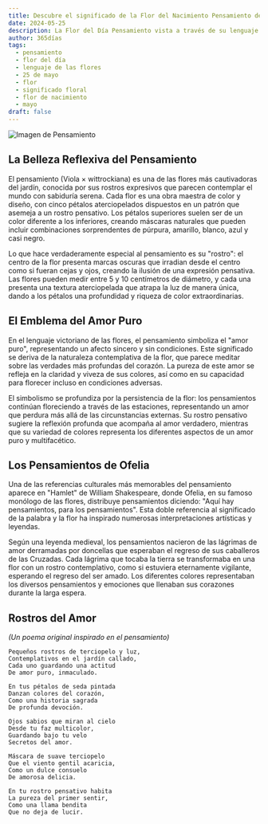 ```yaml
---
title: Descubre el significado de la Flor del Nacimiento Pensamiento del 25 de mayo
date: 2024-05-25
description: La Flor del Día Pensamiento vista a través de su lenguaje floral e historias
author: 365días
tags:
  - pensamiento
  - flor del día
  - lenguaje de las flores
  - 25 de mayo
  - flor
  - significado floral
  - flor de nacimiento
  - mayo
draft: false
---
```


![Imagen de Pensamiento](https://cdn.pixabay.com/photo/2018/05/04/11/06/pansy-3373732_960_720.jpg#center#center)


## La Belleza Reflexiva del Pensamiento

El pensamiento (Viola × wittrockiana) es una de las flores más cautivadoras del jardín, conocida por sus rostros expresivos que parecen contemplar el mundo con sabiduría serena. Cada flor es una obra maestra de color y diseño, con cinco pétalos aterciopelados dispuestos en un patrón que asemeja a un rostro pensativo. Los pétalos superiores suelen ser de un color diferente a los inferiores, creando máscaras naturales que pueden incluir combinaciones sorprendentes de púrpura, amarillo, blanco, azul y casi negro.

Lo que hace verdaderamente especial al pensamiento es su "rostro": el centro de la flor presenta marcas oscuras que irradian desde el centro como si fueran cejas y ojos, creando la ilusión de una expresión pensativa. Las flores pueden medir entre 5 y 10 centímetros de diámetro, y cada una presenta una textura aterciopelada que atrapa la luz de manera única, dando a los pétalos una profundidad y riqueza de color extraordinarias.

## El Emblema del Amor Puro

En el lenguaje victoriano de las flores, el pensamiento simboliza el "amor puro", representando un afecto sincero y sin condiciones. Este significado se deriva de la naturaleza contemplativa de la flor, que parece meditar sobre las verdades más profundas del corazón. La pureza de este amor se refleja en la claridad y viveza de sus colores, así como en su capacidad para florecer incluso en condiciones adversas.

El simbolismo se profundiza por la persistencia de la flor: los pensamientos continúan floreciendo a través de las estaciones, representando un amor que perdura más allá de las circunstancias externas. Su rostro pensativo sugiere la reflexión profunda que acompaña al amor verdadero, mientras que su variedad de colores representa los diferentes aspectos de un amor puro y multifacético.

## Los Pensamientos de Ofelia

Una de las referencias culturales más memorables del pensamiento aparece en "Hamlet" de William Shakespeare, donde Ofelia, en su famoso monólogo de las flores, distribuye pensamientos diciendo: "Aquí hay pensamientos, para los pensamientos". Esta doble referencia al significado de la palabra y la flor ha inspirado numerosas interpretaciones artísticas y leyendas.

Según una leyenda medieval, los pensamientos nacieron de las lágrimas de amor derramadas por doncellas que esperaban el regreso de sus caballeros de las Cruzadas. Cada lágrima que tocaba la tierra se transformaba en una flor con un rostro contemplativo, como si estuviera eternamente vigilante, esperando el regreso del ser amado. Los diferentes colores representaban los diversos pensamientos y emociones que llenaban sus corazones durante la larga espera.

## Rostros del Amor
*(Un poema original inspirado en el pensamiento)*

```
Pequeños rostros de terciopelo y luz,
Contemplativos en el jardín callado,
Cada uno guardando una actitud
De amor puro, inmaculado.

En tus pétalos de seda pintada
Danzan colores del corazón,
Como una historia sagrada
De profunda devoción.

Ojos sabios que miran al cielo
Desde tu faz multicolor,
Guardando bajo tu velo
Secretos del amor.

Máscara de suave terciopelo
Que el viento gentil acaricia,
Como un dulce consuelo
De amorosa delicia.

En tu rostro pensativo habita
La pureza del primer sentir,
Como una llama bendita
Que no deja de lucir.
```